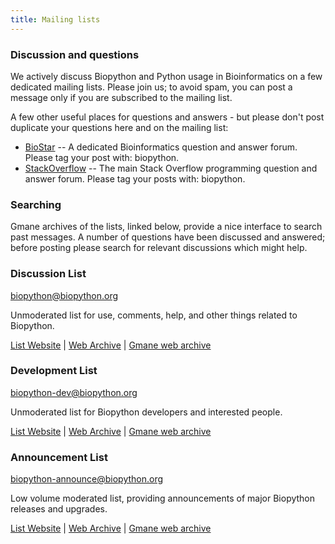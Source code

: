 ```yaml
---
title: Mailing lists
---
```


### Discussion and questions

We actively discuss Biopython and Python usage in Bioinformatics on a
few dedicated mailing lists. Please join us; to avoid spam, you can post
a message only if you are subscribed to the mailing list.

A few other useful places for questions and answers - but please don't
post duplicate your questions here and on the mailing list:

-   [BioStar](http://biostar.stackexchange.com/) -- A dedicated
    Bioinformatics question and answer forum. Please tag your post with:
    biopython.
-   [StackOverflow](http://stackoverflow.com/questions/tagged/biopython) --
    The main Stack Overflow programming question and answer forum.
    Please tag your posts with: biopython.

### Searching

Gmane archives of the lists, linked below, provide a nice interface to
search past messages. A number of questions have been discussed and
answered; before posting please search for relevant discussions which
might help.

### Discussion List

<biopython@biopython.org>

Unmoderated list for use, comments, help, and other things related to
Biopython.

[List Website](http://lists.open-bio.org/mailman/listinfo/biopython/) |
[Web Archive](http://lists.open-bio.org/pipermail/biopython/) | [Gmane
web archive](http://dir.gmane.org/gmane.comp.python.bio.general)

### Development List

<biopython-dev@biopython.org>

Unmoderated list for Biopython developers and interested people.

[List
Website](http://lists.open-bio.org/mailman/listinfo/biopython-dev/) |
[Web Archive](http://lists.open-bio.org/pipermail/biopython-dev/) |
[Gmane web archive](http://dir.gmane.org/gmane.comp.python.bio.devel)

### Announcement List

<biopython-announce@biopython.org>

Low volume moderated list, providing announcements of major Biopython
releases and upgrades.

[List
Website](http://lists.open-bio.org/mailman/listinfo/biopython-announce/)
| [Web Archive](http://lists.open-bio.org/pipermail/biopython-announce/)
| [Gmane web
archive](http://dir.gmane.org/gmane.comp.python.bio.announce)
